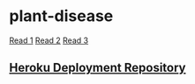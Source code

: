 # plant-disease
[Read 1](https://github.com/cd-x/plant-disease/blob/master/experimental.ipynb)
[Read 2](https://github.com/cd-x/plant-disease/blob/master/modelTest2.ipynb)
[Read 3](https://github.com/cd-x/plant-disease/blob/master/deployment.ipynb)

## [Heroku Deployment Repository](https://github.com/cd-x/plant-disease)
